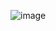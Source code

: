 ![image](https://github.com/Abiji-2020/DSA-Cracker/assets/145255212/1138b0c4-810c-4dbd-a25e-edd44033db85)
